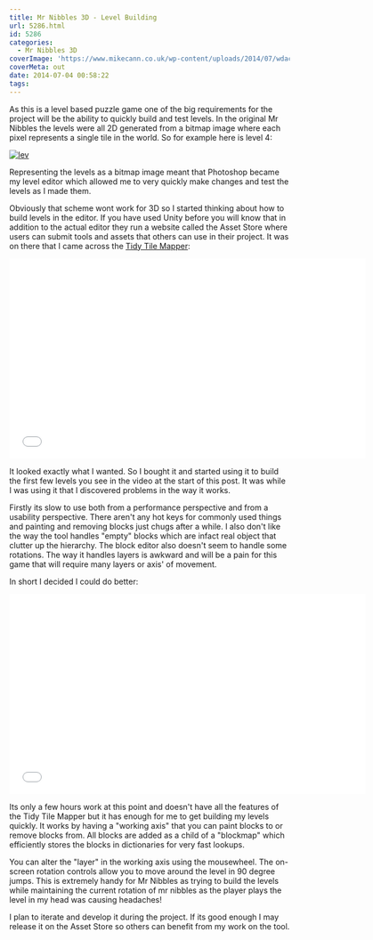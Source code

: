 ```yaml
---
title: Mr Nibbles 3D - Level Building
url: 5286.html
id: 5286
categories:
  - Mr Nibbles 3D
coverImage: 'https://www.mikecann.co.uk/wp-content/uploads/2014/07/wdactfst.csv'
coverMeta: out
date: 2014-07-04 00:58:22
tags:
---
```


As this is a level based puzzle game one of the big requirements for the project will be the ability to quickly build and test levels. In the original Mr Nibbles the levels were all 2D generated from a bitmap image where each pixel represents a single tile in the world. So for example here is level 4:
<!-- more -->
[![lev](https://www.mikecann.co.uk/wp-content/uploads/2014/07/lev.png)](https://www.mikecann.co.uk/wp-content/uploads/2014/07/lev.png)

Representing the levels as a bitmap image meant that Photoshop became my level editor which allowed me to very quickly make changes and test the levels as I made them. 

Obviously that scheme wont work for 3D so I started thinking about how to build levels in the editor. If you have used Unity before you will know that in addition to the actual editor they run a website called the Asset Store where users can submit tools and assets that others can use in their project. It was on there that I came across the [Tidy Tile Mapper](https://www.assetstore.unity3d.com/en/#!/content/2648):

<iframe width="640" height="360" src="//www.youtube.com/embed/Oh1AH9N1-9E" frameborder="0" allowfullscreen></iframe>

It looked exactly what I wanted. So I bought it and started using it to build the first few levels you see in the video at the start of this post. It was while I was using it that I discovered problems in the way it works.

Firstly its slow to use both from a performance perspective and from a usability perspective. There aren't any hot keys for commonly used things and painting and removing blocks just chugs after a while. I also don't like the way the tool handles "empty" blocks which are infact real object that clutter up the hierarchy. The block editor also doesn't seem to handle some rotations. The way it handles layers is awkward and will be a pain for this game that will require many layers or axis' of movement.

In short I decided I could do better:

<iframe width="640" height="360" src="//www.youtube.com/embed/QHCb9V0qrow" frameborder="0" allowfullscreen></iframe>

Its only a few hours work at this point and doesn't have all the features of the Tidy Tile Mapper but it has enough for me to get building my levels quickly. It works by having a "working axis" that you can paint blocks to or remove blocks from. All blocks are added as a child of a "blockmap" which efficiently stores the blocks in dictionaries for very fast lookups.  

You can alter the "layer" in the working axis using the mousewheel. The on-screen rotation controls allow you to move around the level in 90 degree jumps. This is extremely handy for Mr Nibbles as trying to build the levels while maintaining the current rotation of mr nibbles as the player plays the level in my head was causing headaches!

I plan to iterate and develop it during the project. If its good enough I may release it on the Asset Store so others can benefit from my work on the tool. 

 
